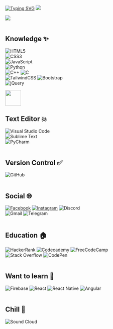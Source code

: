 
[![Typing SVG](https://readme-typing-svg.herokuapp.com?font=&color=%23F7411F&size=30&lines=I'm+Ray+-+Web+Developer)](https://git.io/typing-svg)
![](https://komarev.com/ghpvc/?username=trongkhoile)

<img src="https://i.pinimg.com/originals/54/f0/38/54f038b8664e1ab29b659d0e0d7aef23.gif">
<br><br>

## Knowledge ✨

![HTML5](https://img.shields.io/badge/html5-%23E34F26.svg?style=for-the-badge&logo=html5&logoColor=white)  
![CSS3](https://img.shields.io/badge/css3-%231572B6.svg?style=for-the-badge&logo=css3&logoColor=white)  
![JavaScript](https://img.shields.io/badge/javascript-%23323330.svg?style=for-the-badge&logo=javascript&logoColor=%23F7DF1E)
<br>
![Python](https://img.shields.io/badge/python-3670A0?style=for-the-badge&logo=python&logoColor=ffdd54)
<br>
![C++](https://img.shields.io/badge/c++-%2300599C.svg?style=for-the-badge&logo=c%2B%2B&logoColor=white)
![C](https://img.shields.io/badge/c-%2300599C.svg?style=for-the-badge&logo=c&logoColor=white)
<br>
![TailwindCSS](https://img.shields.io/badge/tailwindcss-%2338B2AC.svg?style=for-the-badge&logo=tailwind-css&logoColor=white)
![Bootstrap](https://img.shields.io/badge/bootstrap-%23563D7C.svg?style=for-the-badge&logo=bootstrap&logoColor=white)
<br>
![jQuery](https://img.shields.io/badge/jquery-%230769AD.svg?style=for-the-badge&logo=jquery&logoColor=white)

<img src="https://suvamrox.gallerycdn.vsassets.io/extensions/suvamrox/w3css/0.0.3/1612183597795/Microsoft.VisualStudio.Services.Icons.Default" style="width:50px">


## Text Editor 💥

![Visual Studio Code](https://img.shields.io/badge/Visual%20Studio%20Code-0078d7.svg?style=for-the-badge&logo=visual-studio-code&logoColor=white)
<br>
![Sublime Text](https://img.shields.io/badge/sublime_text-%23575757.svg?style=for-the-badge&logo=sublime-text&logoColor=important)
<br>
![PyCharm](https://img.shields.io/badge/pycharm-143?style=for-the-badge&logo=pycharm&logoColor=black&color=black&labelColor=green)
<br><br>

## Version Control ✅

![GitHub](https://img.shields.io/badge/github-%23121011.svg?style=for-the-badge&logo=github&logoColor=white)
<br><br>

## Social 🌐

[![Facebook](https://img.shields.io/badge/Facebook-%231877F2.svg?style=for-the-badge&logo=Facebook&logoColor=white)](https://www.facebook.com/trongkhoi.le.90/)
[![Instagram](https://img.shields.io/badge/Instagram-%23E4405F.svg?style=for-the-badge&logo=Instagram&logoColor=white)](https://www.instagram.com/trongkhoilee/)
![Discord](https://img.shields.io/badge/Discord-%237289DA.svg?style=for-the-badge&logo=discord&logoColor=white)
<br>
![Gmail](https://img.shields.io/badge/Gmail-D14836?style=for-the-badge&logo=gmail&logoColor=white)
![Telegram](https://img.shields.io/badge/Telegram-2CA5E0?style=for-the-badge&logo=telegram&logoColor=white)
<br><br>

## Education 🏠

![HackerRank](https://img.shields.io/badge/-Hackerrank-2EC866?style=for-the-badge&logo=HackerRank&logoColor=white)
![Codecademy](https://img.shields.io/badge/Codecademy-FFF0E5?style=for-the-badge&logo=codecademy&logoColor=1F243A)
![FreeCodeCamp](https://img.shields.io/badge/Freecodecamp-%23123.svg?&style=for-the-badge&logo=freecodecamp&logoColor=green)
<br>
![Stack Overflow](https://img.shields.io/badge/-Stackoverflow-FE7A16?style=for-the-badge&logo=stack-overflow&logoColor=white)
![CodePen](https://img.shields.io/badge/Codepen-000000?style=for-the-badge&logo=codepen&logoColor=white)
<br><br>

## Want to learn 📕

![Firebase](https://img.shields.io/badge/firebase-%23039BE5.svg?style=for-the-badge&logo=firebase)
![React](https://img.shields.io/badge/react-%2320232a.svg?style=for-the-badge&logo=react&logoColor=%2361DAFB)
![React Native](https://img.shields.io/badge/react_native-%2320232a.svg?style=for-the-badge&logo=react&logoColor=%2361DAFB)
![Angular](https://img.shields.io/badge/angular-%23DD0031.svg?style=for-the-badge&logo=angular&logoColor=white)
<br><br>

## Chill 🎸 

![Sound Cloud](https://img.shields.io/badge/sound%20cloud-FF5500?style=for-the-badge&logo=soundcloud&logoColor=white)
